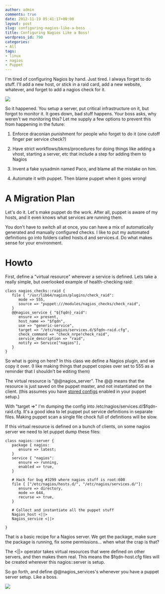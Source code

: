 ```yaml
---
author: admin
comments: true
date: 2012-11-19 05:41:17+00:00
layout: post
slug: configuring-nagios-like-a-boss
title: Configuring Nagios Like a Boss!
wordpress_id: 790
categories:
- All
tags:
- linux
- nagios
- Puppet
---
```


I'm tired of configuring Nagios by hand. Just tired. I always forget to do stuff. I'll add a new host, or stick in a raid card, add a new website, whatever, and forget to add a nagios check for it.

[![](/uploads/nagiosforget.png)](/uploads/nagiosforget.png)

So it happened. You setup a server, put critical infrastructure on it, but forgot to monitor it. It goes down, bad stuff happens. Your boss asks, why weren't we monitoring this? Let me supply a few options to prevent this from happening in the future:



	
  1. Enforce draconian punishment for people who forget to do it (one cutoff finger per service check?)

	
  2. Have strict workflows/bkms/procedures for doing things like adding a vhost, starting a server, etc that include a step for adding them to Nagios

	
  3. Invent a fake sysadmin named Paco, and blame all the mistake on him.

	
  4. Automate it with puppet. Then blame puppet when it goes wrong!




# A Migration Plan


Let's do it. Let's make puppet do the work. After all, puppet is aware of my hosts, and it even knows what services are running them.

You don't have to switch all at once, you can have a mix of automatically generated and manually configured checks. I like to put my automated definitions go into folders called hosts.d and services.d. Do what makes sense for your environment.


# Howto


First, define a "virtual resource" wherever a service is defined. Lets take a really simple, but overlooked example of health-checking raid:

    
    class nagios_checks::raid {
       file { "/usr/lib64/nagios/plugins/check_raid":
          mode => 555,
          source => "puppet:///modules/nagios_checks/check_raid",
       }
       @@nagios_service { "${fqdn}_raid":
          ensure => present,
          host_name => "$fqdn",
          use => "generic-service",
          target => "/etc/nagios/services.d/$fqdn-raid.cfg",
          check_command => "check_nrpe!check_raid",
          service_description => "raid",
          notify => Service["nagios"],
       }
    }


So what is going on here? In this class we define a Nagios plugin, and we copy it over. (I like making things that puppet copies over set to 555 as a reminder that I shouldn't be editing them)

The virtual resource is "@@nagios_server". The @@ means that the resource is just saved on the puppet master, and not instantiated on the client. (this assumes you have [stored configs](http://projects.puppetlabs.com/projects/puppet/wiki/Using_Stored_Configuration) enabled in your puppet setup.)

With "target =>" I'm dumping the config into /etc/nagios/services.d/$fqdn-raid.cfg. It's a good idea to let puppet put service definitions in separate files. Making puppet scan a single file chock full of definitions will be slow.

If this virtual resource is defined on a bunch of clients, on some nagios server we need to let puppet dump these files:

    
    class nagios::server {
       package { nagios:
          ensure => latest;
       }
       service { "nagios":
          ensure => running,
          enabled => true,
       }
    
       # Hack for bug #3299 where nagios stuff is root:600
       file { ["/etc/nagios/hosts.d/", "/etc/nagios/services.d/"]:
          ensure => directory,
          mode => 644,
          recurse => true,
       }
    
       # Collect and instantiate all the puppet stuff
       Nagios_host <||>
       Nagios_service <||>
    
    }


That is a basic recipe for a Nagios server. We get the package, make sure the package is running, fix some permissions... when what the crap is that?

The <||> operator takes virtual resources that were defined on other servers, and then makes them real. This means the $fqdn-host.cfg files will be created wherever this nagios::server is setup.

So go forth, and define @@nagios_services's whenever you have a puppet server setup. Like a boss.

[![](/uploads/gravitron-300x225.jpg)](/uploads/gravitron.jpg)
